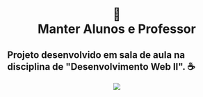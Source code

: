
 <h1 align="center">
📄<br>Manter Alunos e Professor
</h1>

Projeto desenvolvido em sala de aula na disciplina de "Desenvolvimento Web II". ☕
--
<p align="center" width="100%">
    <a target="_blank" href="https://www.ifms.edu.br/campi/campus-corumba/cursos/graduacao/analise-e-desenvolvimento-de-sistemas"> <img src="https://user-images.githubusercontent.com/38086013/225340475-da5d1279-be4d-43b6-9f12-c698198f300a.png"> </a>
</p>
